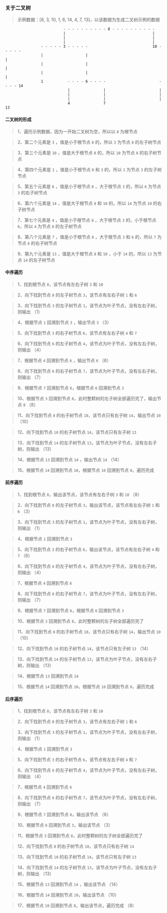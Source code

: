 ### 关于二叉树

> 示例数据：[8, 3, 10, 1, 6, 14, 4, 7, 13]，以该数据为生成二叉树示例的数据

```
                          - - - - - - - - - - 8 - - - - - - - - - -
                          |                                       |
                          |                                       |
                          |                                       |
                - - - - - 3 - - - - -                             10 - - - - -
                |                   |                                        |
                |                   |                                        |
                |                   |                                        |
                1           - - - - 6 - - - -                        - - - - 14
                            |               |                        |
                            |               |                        |
                            |               |                        |
                            4               7                        13              
```

#### 二叉树的形成

> 1、遍历示例数据，因为一开始二叉树为空，所以以 ` 8 ` 为根节点

> 2、第二个元素是 ` 3 ` ，值是小于根节点 ` 8 ` 的，所以 ` 3 ` 为节点 ` 8 ` 的左子树节点

> 3、第三个元素是 ` 10 ` ，值是大于根节点 ` 8 ` 的，所以 ` 10 ` 为节点 ` 8 ` 的右子树节点

> 4、第四个元素是 ` 1 ` ，值是小于根节点 ` 8 ` 和 ` 3 ` 的，所以 ` 1 ` 为节点 ` 3 ` 的左子树节点

> 5、第五个元素是 ` 6 ` ，值是小于根节点 ` 8 ` ，大于根节点 ` 3 ` 的，所以 ` 6 ` 为节点 ` 3 ` 的右子树节点

> 6、第六个元素是 ` 14 ` ，值是大于根节点 ` 8 ` 和 ` 10 ` 的，所以 ` 14 ` 为节点 ` 10 ` 的右子树节点

> 7、第七个元素是 ` 4 ` ，值是小于根节点 ` 8 ` ，大于根节点 ` 3 ` 的，小于根节点 ` 6 `，所以 ` 4 ` 为节点 ` 6 ` 的左子树节点

> 8、第八个元素是 ` 7 ` ，值是小于根节点 ` 8 ` ，大于根节点 ` 3 ` 和  ` 6 ` 的，所以 ` 7 ` 为节点 ` 6 ` 的右子树节点

> 9、第九个元素是 ` 13 ` ，值是大于根节点 ` 8 ` 和 ` 10 ` ，小于 ` 14 ` 的，所以 ` 13 ` 为节点 ` 14 ` 的左子树节点

#### 中序遍历

> 1、找到根节点 ` 8 `，该节点有左右子树 ` 3 ` 和 ` 10 `

> 2、向下找到节点 ` 8 ` 的左子树节点 ` 3 `，该节点有左右子树 ` 1 ` 和 ` 6 `

> 3、向下找到节点 ` 3 ` 的左子树节点 ` 1 `，该节点为叶子节点，没有左右子树，则输出                         （1）

> 4、根据节点 ` 1 ` 回溯到节点 ` 3 ` ，输出节点 ` 3 `                                                （3）

> 5、向下找到节点 ` 3 ` 的右子树节点 ` 6 `，该节点有左右子树 ` 4 ` 和 ` 7 `

> 6、向下找到节点 ` 6 ` 的左子树节点 ` 4 `，该节点为叶子节点，没有左右子树，则输出                         （4）

> 7、根据节点 ` 4 ` 回溯到节点 ` 6 ` ，输出节点 ` 6 `                                                （6）

> 8、向下找到节点 ` 6 ` 的右子树节点 ` 7 `，该节点为叶子节点，没有左右子树，则输出                         （7）

> 9、根据节点 ` 7 ` 回溯到节点 ` 6 `，根据节点 ` 6 ` 回溯到节点 ` 3 `

> 10、根据节点 ` 3 ` 回溯到节点 ` 8 `，此时整颗树的左子树全部遍历完了，输出节点 ` 8 `                     （8）

> 11、向下找到节点 ` 8 ` 的右子树节点 ` 10 `，该节点只有右子树 ` 14 `，输出节点 ` 10 `                  （10）

> 12、向下找到节点 ` 10 ` 的右子树节点 ` 14 `，该节点只有左子树 ` 13 `

> 13、向下找到节点 ` 14 ` 的左子树节点 ` 13 `，该节点为叶子节点，没有左右子树，则输出                     （13）

> 14、根据节点 ` 13 ` 回溯到节点 ` 14 ` ，输出节点 ` 14 `                                           （14）

> 15、根据节点 ` 14 ` 回溯到节点 ` 10 `，根据节点 ` 10 ` 回溯到节点 ` 8 `，遍历完成
 
#### 前序遍历

> 1、找到根节点 ` 8 `，输出该节点，该节点有左右子树 ` 3 ` 和 ` 10 `                                    （8）

> 2、向下找到节点 ` 8 ` 的左子树节点 ` 3 `，输出该节点，该节点有左右子树 ` 1 ` 和 ` 6 `                   （3）

> 3、向下找到节点 ` 3 ` 的左子树节点 ` 1 `，该节点为叶子节点，没有左右子树，则输出                         （1）

> 4、根据节点 ` 1 ` 回溯到节点 ` 3 `                                                                

> 5、向下找到节点 ` 3 ` 的右子树节点 ` 6 `，输出该节点，该节点有左右子树 ` 4 ` 和 ` 7 `                  （6）

> 6、向下找到节点 ` 6 ` 的左子树节点 ` 4 `，该节点为叶子节点，没有左右子树，则输出                         （4）

> 7、根据节点 ` 4 ` 回溯到节点 ` 6 `                                               

> 8、向下找到节点 ` 6 ` 的右子树节点 ` 7 `，该节点为叶子节点，没有左右子树，则输出                         （7）

> 9、根据节点 ` 7 ` 回溯到节点 ` 6 `，根据节点 ` 6 ` 回溯到节点 ` 3 `

> 10、根据节点 ` 3 ` 回溯到节点 ` 8 `，此时整颗树的左子树全部遍历完了

> 11、向下找到节点 ` 8 ` 的右子树节点 ` 10 `，该节点只有右子树 ` 14 `，输出节点 ` 10 `                  （10） 

> 12、向下找到节点 ` 10 ` 的右子树节点 ` 14 `，该节点只有左子树 ` 13 `                                 （14）

> 13、向下找到节点 ` 14 ` 的左子树节点 ` 13 `，该节点为叶子节点，没有左右子树，则输出                     （13）

> 14、根据节点 ` 13 ` 回溯到节点 ` 14 ` 

> 15、根据节点 ` 14 ` 回溯到节点 ` 10 `，根据节点 ` 10 ` 回溯到节点 ` 8 `，遍历完成

#### 后序遍历

> 1、找到根节点 ` 8 `，该节点有左右子树 ` 3 ` 和 ` 10 `                                    

> 2、向下找到节点 ` 8 ` 的左子树节点 ` 3 `，该节点有左右子树 ` 1 ` 和 ` 6 `                   

> 3、向下找到节点 ` 3 ` 的左子树节点 ` 1 `，该节点为叶子节点，没有左右子树，则输出                         （1）

> 4、根据节点 ` 1 ` 回溯到节点 ` 3 `                                                                

> 5、向下找到节点 ` 3 ` 的右子树节点 ` 6 `，该节点有左右子树 ` 4 ` 和 ` 7 `                  

> 6、向下找到节点 ` 6 ` 的左子树节点 ` 4 `，该节点为叶子节点，没有左右子树，则输出                         （4）

> 7、根据节点 ` 4 ` 回溯到节点 ` 6 `                                               

> 8、向下找到节点 ` 6 ` 的右子树节点 ` 7 `，该节点为叶子节点，没有左右子树，则输出                         （7）

> 9、根据节点 ` 7 ` 回溯到节点 ` 6 `，输出该节点                                                     （6）

> 10、根据节点 ` 6 ` 回溯到节点 ` 3 `，输出该节点                                                    （3）

> 11、根据节点 ` 3 ` 回溯到节点 ` 8 `，此时整颗树的左子树全部遍历完了               

> 12、向下找到节点 ` 8 ` 的右子树节点 ` 10 `，该节点只有右子树 ` 14 `   

> 13、向下找到节点 ` 10 ` 的右子树节点 ` 14 `，该节点只有左子树 ` 13 `                                 

> 14、向下找到节点 ` 14 ` 的左子树节点 ` 13 `，该节点为叶子节点，没有左右子树，则输出                     （13）

> 15、根据节点 ` 13 ` 回溯到节点 ` 14 ` ，输出该节点                                                （14）

> 16、根据节点 ` 14 ` 回溯到节点 ` 10 `，输出该节点                                                 （10）

> 17、根据节点 ` 10 ` 回溯到节点 ` 8 `，输出该节点，遍历完成                                          （8）